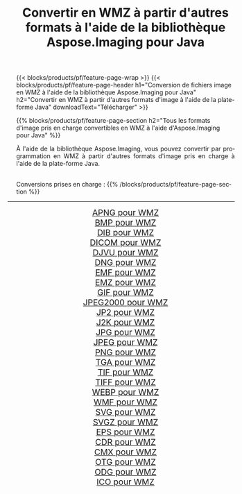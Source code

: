 ﻿---
title: Convertir en WMZ à partir d'autres formats à l'aide de la bibliothèque Aspose.Imaging pour Java 
weight: 3920
url: /fr/java/conversion/to/wmz/ 
lang: fr
langdirlevel: 2
locales: zh-hans,ja,it,ru,de,es,fr,nl,id,lt,pl,pt,vi,tr,ko,zh-hant,ar,hi,th,sv,cs,uk,he
description: En utilisant Aspose.Imaging, vous pouvez convertir en WMZ à partir d'autres formats en utilisant Java
---

{{< blocks/products/pf/feature-page-wrap >}}
{{< blocks/products/pf/feature-page-header h1="Conversion de fichiers image en WMZ à l'aide de la bibliothèque Aspose.Imaging pour Java" h2="Convertir en WMZ à partir d'autres formats d'image à l'aide de la plate-forme Java" downloadText="Télécharger" >}}


{{% blocks/products/pf/feature-page-section  h2="Tous les formats d'image pris en charge convertibles en WMZ à l'aide d'Aspose.Imaging pour Java" %}}
<p align=justify>À l'aide de la bibliothèque Aspose.Imaging, vous pouvez convertir par programmation en WMZ à partir d'autres formats d'image pris en charge à l'aide de la plate-forme Java.</p>
<br/>
Conversions prises en charge :
{{% /blocks/products/pf/feature-page-section %}}
<div class="container-fluid productfamilypage bg-gray">
    <div class="convertypes bg-gray agp-content section">
        <div class="container">
		<hr style="margin-left:-20px;"/>
		<div class="row other-converters" style="gap: 10px;font-size: 19px;text-align:center;">
		    <div class='col-md-2 other-converter remove-lp remove-rp'><a href="/imaging/fr/java/conversion/apng-to-wmz/" style="padding:15px;">APNG pour WMZ</a></div>
<div class='col-md-2 other-converter remove-lp remove-rp'><a href="/imaging/fr/java/conversion/bmp-to-wmz/" style="padding:15px;">BMP pour WMZ</a></div>
<div class='col-md-2 other-converter remove-lp remove-rp'><a href="/imaging/fr/java/conversion/dib-to-wmz/" style="padding:15px;">DIB pour WMZ</a></div>
<div class='col-md-2 other-converter remove-lp remove-rp'><a href="/imaging/fr/java/conversion/dicom-to-wmz/" style="padding:15px;">DICOM pour WMZ</a></div>
<div class='col-md-2 other-converter remove-lp remove-rp'><a href="/imaging/fr/java/conversion/djvu-to-wmz/" style="padding:15px;">DJVU pour WMZ</a></div>
<div class='col-md-2 other-converter remove-lp remove-rp'><a href="/imaging/fr/java/conversion/dng-to-wmz/" style="padding:15px;">DNG pour WMZ</a></div>
<div class='col-md-2 other-converter remove-lp remove-rp'><a href="/imaging/fr/java/conversion/emf-to-wmz/" style="padding:15px;">EMF pour WMZ</a></div>
<div class='col-md-2 other-converter remove-lp remove-rp'><a href="/imaging/fr/java/conversion/emz-to-wmz/" style="padding:15px;">EMZ pour WMZ</a></div>
<div class='col-md-2 other-converter remove-lp remove-rp'><a href="/imaging/fr/java/conversion/gif-to-wmz/" style="padding:15px;">GIF pour WMZ</a></div>
<div class='col-md-2 other-converter remove-lp remove-rp'><a href="/imaging/fr/java/conversion/jpeg2000-to-wmz/" style="padding:15px;">JPEG2000 pour WMZ</a></div>
<div class='col-md-2 other-converter remove-lp remove-rp'><a href="/imaging/fr/java/conversion/jp2-to-wmz/" style="padding:15px;">JP2 pour WMZ</a></div>
<div class='col-md-2 other-converter remove-lp remove-rp'><a href="/imaging/fr/java/conversion/j2k-to-wmz/" style="padding:15px;">J2K pour WMZ</a></div>
<div class='col-md-2 other-converter remove-lp remove-rp'><a href="/imaging/fr/java/conversion/jpg-to-wmz/" style="padding:15px;">JPG pour WMZ</a></div>
<div class='col-md-2 other-converter remove-lp remove-rp'><a href="/imaging/fr/java/conversion/jpeg-to-wmz/" style="padding:15px;">JPEG pour WMZ</a></div>
<div class='col-md-2 other-converter remove-lp remove-rp'><a href="/imaging/fr/java/conversion/png-to-wmz/" style="padding:15px;">PNG pour WMZ</a></div>
<div class='col-md-2 other-converter remove-lp remove-rp'><a href="/imaging/fr/java/conversion/tga-to-wmz/" style="padding:15px;">TGA pour WMZ</a></div>
<div class='col-md-2 other-converter remove-lp remove-rp'><a href="/imaging/fr/java/conversion/tif-to-wmz/" style="padding:15px;">TIF pour WMZ</a></div>
<div class='col-md-2 other-converter remove-lp remove-rp'><a href="/imaging/fr/java/conversion/tiff-to-wmz/" style="padding:15px;">TIFF pour WMZ</a></div>
<div class='col-md-2 other-converter remove-lp remove-rp'><a href="/imaging/fr/java/conversion/webp-to-wmz/" style="padding:15px;">WEBP pour WMZ</a></div>
<div class='col-md-2 other-converter remove-lp remove-rp'><a href="/imaging/fr/java/conversion/wmf-to-wmz/" style="padding:15px;">WMF pour WMZ</a></div>
<div class='col-md-2 other-converter remove-lp remove-rp'><a href="/imaging/fr/java/conversion/svg-to-wmz/" style="padding:15px;">SVG pour WMZ</a></div>
<div class='col-md-2 other-converter remove-lp remove-rp'><a href="/imaging/fr/java/conversion/svgz-to-wmz/" style="padding:15px;">SVGZ pour WMZ</a></div>
<div class='col-md-2 other-converter remove-lp remove-rp'><a href="/imaging/fr/java/conversion/eps-to-wmz/" style="padding:15px;">EPS pour WMZ</a></div>
<div class='col-md-2 other-converter remove-lp remove-rp'><a href="/imaging/fr/java/conversion/cdr-to-wmz/" style="padding:15px;">CDR pour WMZ</a></div>
<div class='col-md-2 other-converter remove-lp remove-rp'><a href="/imaging/fr/java/conversion/cmx-to-wmz/" style="padding:15px;">CMX pour WMZ</a></div>
<div class='col-md-2 other-converter remove-lp remove-rp'><a href="/imaging/fr/java/conversion/otg-to-wmz/" style="padding:15px;">OTG pour WMZ</a></div>
<div class='col-md-2 other-converter remove-lp remove-rp'><a href="/imaging/fr/java/conversion/odg-to-wmz/" style="padding:15px;">ODG pour WMZ</a></div>
<div class='col-md-2 other-converter remove-lp remove-rp'><a href="/imaging/fr/java/conversion/ico-to-wmz/" style="padding:15px;">ICO pour WMZ</a></div>
                </div>
        </div>
    </div>
</div>
<br/>

